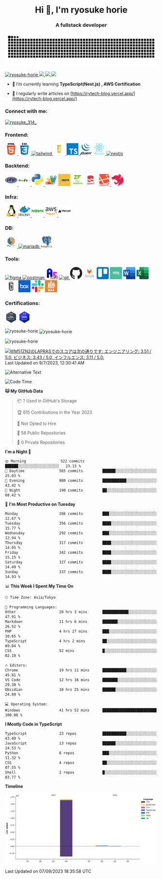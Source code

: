<h1 align="center">Hi 👋, I'm ryosuke horie</h1>
<h3 align="center">A fullstack developer</h3>

<!-- snakegame SVG -->
![snake svg](https://github.com/ryosuke-horie/ryosuke-horie/blob/output/github-contribution-grid-snake.svg)

<p align="left">
  <a href="https://github.com/ryosuke-horie/ryosuke-horie/">
    <img src="https://komarev.com/ghpvc/?username=ryosuke-horie" alt="ryosuke-horie" />
  </a>
  <a href="https://github.com/ryosuke-horie">
    <img height="20" src="https://img.shields.io/github/followers/ryosuke-horie?label=follow&logo=github&style=flat" />
  </a>
  </a>
  <a href="http://qiita.com/ryosuke-horie">
    <img height="20" src="https://qiita-badge.apiapi.app/s/ryosuke-horie/posts.svg" />
  </a>
  <//qiita.com/ryosuke-horie">
    <img height="20" src="https://qiita-badge.apiapi.app/s/ryosuke-horie/contributions.svg" />
  </a>
</p>

- 🌱 I’m currently learning **TypeScript(Nest.js) , AWS Certification**

- 📝 I regularly write articles on [https://rytech-blog.vercel.app/](https://rytech-blog.vercel.app/)

<h3 align="left">Connect with me:</h3>
<p align="left">
<a href="https://twitter.com/ryosuke_314_" target="blank"><img align="center" src="https://raw.githubusercontent.com/rahuldkjain/github-profile-readme-generator/master/src/images/icons/Social/twitter.svg" alt="ryosuke_314_" height="30" width="40" /></a>
</p>

<h3 align="left">Frontend:</h3>
<p align="left">
  <!-- HTML -->
  <a href="https://www.w3.org/html/" target="_blank" rel="noreferrer">
    <img src="https://raw.githubusercontent.com/devicons/devicon/master/icons/html5/html5-original-wordmark.svg" alt="html5" width="40" height="40"/>
  </a>
  <!-- CSS -->
  <a href="https://www.w3schools.com/css/" target="_blank" rel="noreferrer">
    <img src="https://raw.githubusercontent.com/devicons/devicon/master/icons/css3/css3-original-wordmark.svg" alt="css3" width="40" height="40"/>
  </a>
  <!-- Tailwindcss -->
  <a href="https://tailwindcss.com/" target="_blank" rel="noreferrer">
    <img src="https://www.vectorlogo.zone/logos/tailwindcss/tailwindcss-icon.svg" alt="tailwind"  width="40" height="40"/>
  </a>
  <!-- Javascript -->
  <a href="https://developer.mozilla.org/en-US/docs/Web/JavaScript" target="_blank" rel="noreferrer">
    <img src="https://github.com/ryosuke-horie/ryosuke-horie/blob/main/assets/Javascript.png" alt="javascript" width="40" height="40"/>
  </a>
  <!-- TypeScript -->
  <a href="https://www.typescriptlang.org/" target="_blank" rel="noreferrer">
    <img src="https://raw.githubusercontent.com/devicons/devicon/master/icons/typescript/typescript-original.svg" alt="typescript" width="40" height="40"/>
  </a>
  <!-- JQuery -->
  <img src="https://github.com/ryosuke-horie/ryosuke-horie/blob/main/assets/JQuery.png" alt="JQuery" width="40" height="40"/>
  <!-- Reactjs -->
  <a href="https://reactjs.org/" target="_blank" rel="noreferrer">
    <img src="https://raw.githubusercontent.com/devicons/devicon/master/icons/react/react-original-wordmark.svg" alt="react" width="40" height="40"/>
  </a>
  <!-- Nextjs -->
  <a href="https://nextjs.org/" target="_blank" rel="noreferrer">
    <img src="https://cdn.worldvectorlogo.com/logos/nextjs-2.svg" alt="nextjs" width="40" height="40"/>
  </a>
</p>

<h3 align="left">Backtend:</h3>
<p align="left">
  <!-- PHP -->
  <a href="https://www.php.net" target="_blank" rel="noreferrer">
    <img src="https://raw.githubusercontent.com/devicons/devicon/master/icons/php/php-original.svg" alt="php" width="40" height="40"/>
  </a>
  <!-- Nodejs -->
  <a href="https://nodejs.org" target="_blank" rel="noreferrer">
    <img src="https://raw.githubusercontent.com/devicons/devicon/master/icons/nodejs/nodejs-original-wordmark.svg" alt="nodejs" width="40" height="40"/>
  </a>
  <!-- Python -->
  <a href="https://www.python.org" target="_blank" rel="noreferrer  ">
    <img src="https://github.com/ryosuke-horie/ryosuke-horie/blob/main/assets/Python.jpg" alt="python" width="40" height="40"/>
  </a>
  <!-- GoogleAppsScript -->
  <img src="https://github.com/ryosuke-horie/ryosuke-horie/blob/main/assets/GAS.png" alt="GoogleAppsScript" width="40" height="40"/>
  <!-- Smarty -->
  <img src="https://github.com/ryosuke-horie/ryosuke-horie/blob/main/assets/Smarty.jpg" alt="Smarty" width="40" height="40"/>
  <!-- ZendFramework -->
  <img src="https://github.com/ryosuke-horie/ryosuke-horie/blob/main/assets/Zend.png" alt="ZendFramework" width="40" height="40"/>
  <!-- CakePHP -->
  <img src="https://github.com/ryosuke-horie/ryosuke-horie/blob/main/assets/Cakephp.jpg" alt="CakePHP" width="40" height="40"/>
  <!-- Laravel -->
  <a href="https://laravel.com/" target="_blank" rel="noreferrer">
    <img src="https://github.com/ryosuke-horie/ryosuke-horie/blob/main/assets/Laravel.png" alt="laravel" width="40" height="40"/>
  </a>
  <!-- Nestjs -->
  <a href="https://nestjs.com/" target="_blank" rel="noreferrer">
    <img src="https://raw.githubusercontent.com/devicons/devicon/master/icons/nestjs/nestjs-plain.svg" alt="nestjs" width="40" height="40"/>
  </a>
</p>

<h3 align="left">Infra:</h3>
<p align="left">
  <!-- Linux -->
  <a href="https://www.linux.org/" target="_blank" rel="noreferrer">
    <img src="https://raw.githubusercontent.com/devicons/devicon/master/icons/linux/linux-original.svg" alt="linux" width="40" height="40"/>
  </a>
  <!-- Docker -->
  <a href="https://www.docker.com/" target="_blank" rel="noreferrer">
   <img src="https://raw.githubusercontent.com/devicons/devicon/master/icons/docker/docker-original-wordmark.svg" alt="docker" width="40" height="40"/>
  </a>
  <!-- Nginx -->
  <a href="https://www.nginx.com" target="_blank" rel="noreferrer">
    <img src="https://raw.githubusercontent.com/devicons/devicon/master/icons/nginx/nginx-original.svg" alt ="nginx" width="40" height="40"/>
  </a>
  <!-- AWS -->
  <a href="https://aws.amazon.com" target="_blank" rel="noreferrer">
    <img src="https://raw.githubusercontent.com/devicons/devicon/master/icons/amazonwebservices/amazonwebservices-original-wordmark.svg" alt="aws" width="40" height="40"/>
  </a>
  <!-- Vercel -->
  <img src="https://github.com/ryosuke-horie/ryosuke-horie/blob/main/assets/Vercel.png" alt="Vercel" width="40" height="40"/>
</p>

<h3 align="left">DB:</h3>
<p align="left">
  <!-- MySQL -->
  <a href="https://www.mysql.com/" target="_blank" rel="noreferrer">
    <img src="https://github.com/ryosuke-horie/ryosuke-horie/blob/main/assets/MySQL.png" alt="mysql" width="40" height="40"/>
  </a>
  <!-- MariaDB -->
  <a href="https://mariadb.org/" target="_blank" rel="noreferrer">
    <img src="https://www.vectorlogo.zone/logos/mariadb/mariadb-icon.svg" alt="mariadb" width="40" height="40"/>
  </a>
  <!-- postgres -->
  <a href="https://www.postgresql.org" target="_blank" rel="noreferrer">
    <img src="https://raw.githubusercontent.com/devicons/devicon/master/icons/postgresql/postgresql-original-wordmark.svg" alt="postgresql" width="40" height="40"/>
  </a>
</p>

<h3 align="left">Tools:</h3>
<p align="left">
  <!-- 開発向け -->
   <!-- Figma -->
   <a href="https://www.figma.com/" target="_blank" rel="noreferrer">
    <img src="https://www.vectorlogo.zone/logos/figma/figma-icon.svg" alt="figma" width="40" height="40"/>
  </a>
  <!-- Postman -->
  <a href="https://postman.com" target="_blank" rel="noreferrer">
    <img src="https://www.vectorlogo.zone/logos/getpostman/getpostman-icon.svg" alt="postman" width="40" height="40"/>
  </a>
  <!-- A5M2 -->
  <img src="https://github.com/ryosuke-horie/ryosuke-horie/blob/main/assets/A5M2.jpg" alt="A5M2" width="40" height="40"/>
  <!-- Git -->
  <a href="https://git-scm.com/" target="_blank" rel="noreferrer">
    <img src="https://www.vectorlogo.zone/logos/git-scm/git-scm-icon.svg" alt="git" width="40" height="40"/>
  </a>
  <!-- Github -->
  <img src="https://github.com/ryosuke-horie/ryosuke-horie/blob/main/assets/Github.png" alt="Github" width="40" height="40"/>
  <!-- Gitlab -->
  <img src="https://github.com/ryosuke-horie/ryosuke-horie/blob/main/assets/Gitlab.png" alt="Gitlab" width="40" height="40"/>
  <!-- タスク管理系 -->
  <!-- Trello -->
  <img src="https://github.com/ryosuke-horie/ryosuke-horie/blob/main/assets/Trello.png" alt="Trello" width="40" height="40"/>
  <!-- Backlog -->
  <img src="https://github.com/ryosuke-horie/ryosuke-horie/blob/main/assets/Backlog.jpg" alt="Backlog" width="40" height="40"/>
  <!-- ドキュメント系・その他 -->
  <!-- Word -->
  <img src="https://github.com/ryosuke-horie/ryosuke-horie/blob/main/assets/word.jpg" alt="Word" width="40" height="40"/>
  <!-- Excel -->
  <img src="https://github.com/ryosuke-horie/ryosuke-horie/blob/main/assets/Excel.jpg" alt="Excel" width="40" height="40"/>
  <!-- Notion -->
  <img src="https://github.com/ryosuke-horie/ryosuke-horie/blob/main/assets/Notion.png" alt="Notion" width="40" height="40"/>
  <!-- Box -->
  <img src="https://github.com/ryosuke-horie/ryosuke-horie/blob/main/assets/Box.png" alt="Box" width="40" height="40"/>
  <!-- Slack -->
  <img src="https://github.com/ryosuke-horie/ryosuke-horie/blob/main/assets/Slack.png" alt="Slack" width="40" height="40"/>
  <!-- GA4 -->
  <img src="https://github.com/ryosuke-horie/ryosuke-horie/blob/main/assets/GA4.png" alt="GA4" width="40" height="40"/>
</p>

<h3 align="left">Certifications:</h3>
<p align="left">
    <!-- CLF -->
    <img src="https://github.com/ryosuke-horie/ryosuke-horie/blob/main/assets/CLF.jpg" alt="CLF" width="40" height="40"/>
    <!-- SAA -->
    <img src="https://github.com/ryosuke-horie/ryosuke-horie/blob/main/assets/SAA.jpg" alt="SAA" width="40" height="40"/>
</p>

<p><img align="left" src="https://github-readme-stats.vercel.app/api/top-langs?username=ryosuke-horie&show_icons=true&locale=en&layout=compact&hide=javascript,css,html,scss,CMake" alt="ryosuke-horie" /></p>

<p>&nbsp;<img align="center" src="https://github-readme-stats.vercel.app/api?username=ryosuke-horie&show_icons=true&locale=en" alt="ryosuke-horie" /></p>

<p><img align="center" src="https://github-readme-streak-stats.herokuapp.com/?user=ryosuke-horie&" alt="ryosuke-horie" /></p>

<!--START_SECTION:lapras-card-->
<p ><a href="https://lapras.com/public/WM51ZN2" target="_blank" rel="noopener noreferrer"><img alt="WM51ZN2のLAPRASでのスコアは次の通りです: エンジニアリング: 3.51 / 5.0, ビジネス: 3.43 / 5.0, インフルエンス: 3.11 / 5.0." src="https://lapras-card-generator.vercel.app/api/svg?e=3.51&b=3.43&i=3.11&b1=%23020E27&b2=%230E5593&i1=%23030E21&i2=%231688BF&l=ja" width="400" ></a>  
Last Updated on 9/7/2023, 12:30:41 AM</p>
<!--END_SECTION:lapras-card-->

<img
  src="https://github.com/ryosuke-horie/ryosuke-horie/blob/output/images/stat.svg"
  alt="Alternative Text"
/>

<!--START_SECTION:waka-->
![Code Time](http://img.shields.io/badge/Code%20Time-447%20hrs%2033%20mins-blue)

**🐱 My GitHub Data** 

> 📦 ? Used in GitHub's Storage 
 > 
> 🏆 615 Contributions in the Year 2023
 > 
> 🚫 Not Opted to Hire
 > 
> 📜 58 Public Repositories 
 > 
> 🔑 0 Private Repositories 
 > 
**I'm a Night 🦉** 

```text
🌞 Morning                522 commits         ██████░░░░░░░░░░░░░░░░░░░   23.13 % 
🌆 Daytime                565 commits         ██████░░░░░░░░░░░░░░░░░░░   25.03 % 
🌃 Evening                980 commits         ███████████░░░░░░░░░░░░░░   43.42 % 
🌙 Night                  190 commits         ██░░░░░░░░░░░░░░░░░░░░░░░   08.42 % 
```
📅 **I'm Most Productive on Tuesday** 

```text
Monday                   286 commits         ███░░░░░░░░░░░░░░░░░░░░░░   12.67 % 
Tuesday                  356 commits         ████░░░░░░░░░░░░░░░░░░░░░   15.77 % 
Wednesday                292 commits         ███░░░░░░░░░░░░░░░░░░░░░░   12.94 % 
Thursday                 317 commits         ████░░░░░░░░░░░░░░░░░░░░░   14.05 % 
Friday                   342 commits         ████░░░░░░░░░░░░░░░░░░░░░   15.15 % 
Saturday                 327 commits         ████░░░░░░░░░░░░░░░░░░░░░   14.49 % 
Sunday                   337 commits         ████░░░░░░░░░░░░░░░░░░░░░   14.93 % 
```


📊 **This Week I Spent My Time On** 

```text
🕑︎ Time Zone: Asia/Tokyo

💬 Programming Languages: 
Other                    20 hrs 3 mins       ████████████░░░░░░░░░░░░░   47.91 % 
Markdown                 11 hrs 6 mins       ███████░░░░░░░░░░░░░░░░░░   26.52 % 
PHP                      4 hrs 27 mins       ███░░░░░░░░░░░░░░░░░░░░░░   10.65 % 
TypeScript               4 hrs 2 mins        ██░░░░░░░░░░░░░░░░░░░░░░░   09.64 % 
CSS                      52 mins             █░░░░░░░░░░░░░░░░░░░░░░░░   02.10 % 

🔥 Editors: 
Chrome                   19 hrs 11 mins      ███████████░░░░░░░░░░░░░░   45.81 % 
VS Code                  12 hrs 16 mins      ███████░░░░░░░░░░░░░░░░░░   29.30 % 
Obsidian                 10 hrs 25 mins      ██████░░░░░░░░░░░░░░░░░░░   24.89 % 

💻 Operating System: 
Windows                  41 hrs 52 mins      █████████████████████████   100.00 % 
```

**I Mostly Code in TypeScript** 

```text
TypeScript               23 repos            ███████████░░░░░░░░░░░░░░   43.40 % 
JavaScript               13 repos            ██████░░░░░░░░░░░░░░░░░░░   24.53 % 
Python                   6 repos             ███░░░░░░░░░░░░░░░░░░░░░░   11.32 % 
CSS                      4 repos             ██░░░░░░░░░░░░░░░░░░░░░░░   07.55 % 
Shell                    2 repos             █░░░░░░░░░░░░░░░░░░░░░░░░   03.77 % 
```



**Timeline**

![Lines of Code chart](https://raw.githubusercontent.com/ryosuke-horie/ryosuke-horie/main/assets/bar_graph.png)


 Last Updated on 07/09/2023 18:35:58 UTC
<!--END_SECTION:waka-->
